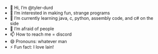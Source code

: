 - 👋 Hi, I’m @tyler-durd
- 👀 I’m interested in making fun, strange programs
- 🌱 I’m currently learning java, c, python, assembly code, and c# on the side
- 💞️ I’m afraid of people
- 📫 How to reach me = discord 
- 😄 Pronouns: whatever man
- ⚡ Fun fact: I love lain!

<!---
tyler-durd/tyler-durd is a ✨ special ✨ repository because its `README.md` (this file) appears on your GitHub profile.
You can click the Preview link to take a look at your changes.
--->
